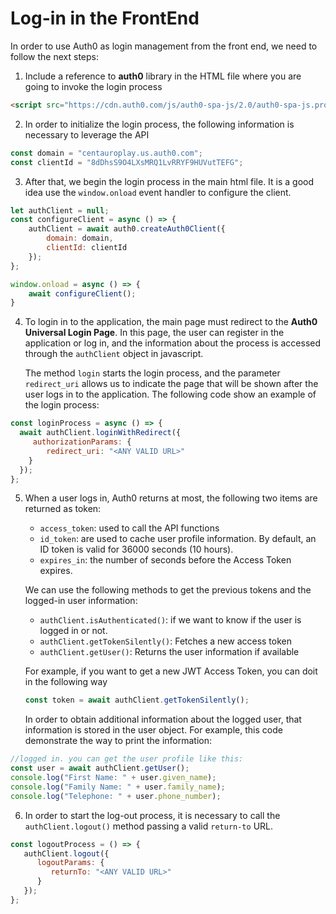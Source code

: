 #  Log-in in the FrontEnd

In order to use Auth0 as login management from the front end, we need to follow 
the next steps:

1. Include a reference to **auth0** library in the HTML file where you are going
   to invoke the login process

```html
<script src="https://cdn.auth0.com/js/auth0-spa-js/2.0/auth0-spa-js.production.js"></script>
```

2. In order to initialize the login process, the following information is necessary to 
   leverage the API

```javascript
const domain = "centauroplay.us.auth0.com";
const clientId = "8dDhsS9O4LXsMRQ1LvRRYF9HUVutTEFG";
```

3. After that, we begin the login process in the main html file. It is a good idea use
   the ```window.onload``` event handler to configure the client. 

```javascript
let authClient = null;
const configureClient = async () => {
    authClient = await auth0.createAuth0Client({
        domain: domain,
        clientId: clientId
    });
};

window.onload = async () => {
    await configureClient();
}
```

4. To login in to the application, the main page must redirect to the **Auth0 Universal Login Page**.
   In this page, the user can register in the application or log in, and the information about the
   process is accessed through the ```authClient``` object in javascript.

   The method ```login``` starts the login process, and the parameter ```redirect_uri``` allows us
   to indicate the page that will be shown after the user logs in to the application. The following
   code show an example of the login process:

```javascript
const loginProcess = async () => {
  await authClient.loginWithRedirect({
     authorizationParams: {
        redirect_uri: "<ANY VALID URL>"
    }
  });
};
```

5. When a user logs in, Auth0 returns at most, the following two items are returned as token:

   * ```access_token```: used to call the API functions
   * ```id_token```: are used to cache user profile information. By default, an ID token is valid for 
   36000 seconds (10 hours).
   * ```expires_in```: the number of seconds before the Access Token expires.
   
   We can use the following methods to get the previous tokens and the logged-in user information:

   * ```authClient.isAuthenticated()```: if we want to know if the user is logged in or not.
   * ```authClient.getTokenSilently()```: Fetches a new access token
   * ```authClient.getUser()```: Returns the user information if available
   
   For example, if you want to get a new JWT Access Token, you can doit in the following way
   
   ```javascript
   const token = await authClient.getTokenSilently();
   ```
   
   In order to obtain additional information about the logged user, that information is stored in the 
   user object. For example, this code demonstrate the way to print the information:
   
  ```javascript
  //logged in. you can get the user profile like this:
  const user = await authClient.getUser();
  console.log("First Name: " + user.given_name);
  console.log("Family Name: " + user.family_name);
  console.log("Telephone: " + user.phone_number);
  ```

6. In order to start the log-out process, it is necessary to call the ```authClient.logout()``` method
   passing a valid ```return-to``` URL.

```javascript
const logoutProcess = () => {
   authClient.logout({
      logoutParams: {
         returnTo: "<ANY VALID URL>"
      }
   });
};
```
